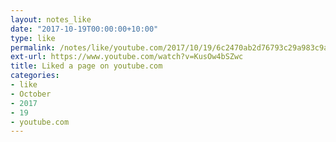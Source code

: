 ```yaml
---
layout: notes_like
date: "2017-10-19T00:00:00+10:00"
type: like
permalink: /notes/like/youtube.com/2017/10/19/6c2470ab2d76793c29a983c9a4f4d8d7b4513e3d.html
ext-url: https://www.youtube.com/watch?v=KusOw4bSZwc
title: Liked a page on youtube.com
categories:
- like
- October
- 2017
- 19
- youtube.com
---
```

